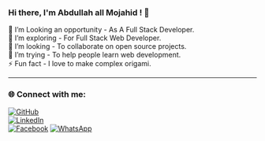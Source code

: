 ### Hi there, I'm Abdullah all Mojahid ! 👋

🔭 I’m Looking an opportunity - As A Full Stack Developer.  
🌱 I’m exploring - For Full Stack Web Developer.  
👯 I’m looking - To collaborate on open source projects.  
🤔 I’m trying - To help people learn web development.  
⚡ Fun fact - I love to make complex origami.  

---

### 🌐 Connect with me:
[![GitHub](https://img.shields.io/badge/GitHub-000?style=for-the-badge&logo=github)]( https://github.com/mojahidmamu)  
[![LinkedIn](https://img.shields.io/badge/LinkedIn-0077B5?style=for-the-badge&logo=linkedin)](https://www.linkedin.com/feed/)  
[![Facebook](https://img.shields.io/badge/Facebook-1877F2?style=for-the-badge&logo=facebook&logoColor=white)](https://www.facebook.com/abdullah.all.mojahid.2024)
[![WhatsApp](https://img.shields.io/badge/WhatsApp-25D366?style=for-the-badge&logo=whatsapp&logoColor=white)](https://wa.me/8801844797780)
